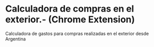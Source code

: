 Calculadora de compras en el exterior.-
(Chrome Extension)
=============================================

Calculadora de gastos para compras realizadas en el exterior desde Argentina
